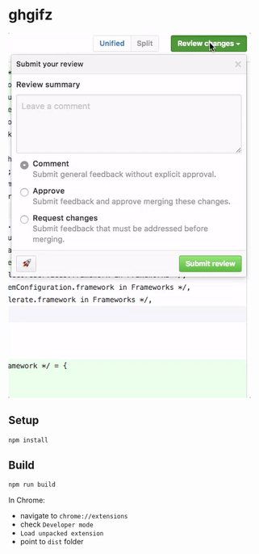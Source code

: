 # ghgifz

![screenshot](https://github.com/robchia/ghgifz/blob/master/screenshot.gif)

## Setup

```bash
npm install
```

## Build

```bash
npm run build
```

In Chrome:

- navigate to `chrome://extensions`
- check `Developer mode`
- `Load unpacked extension`
- point to `dist` folder
